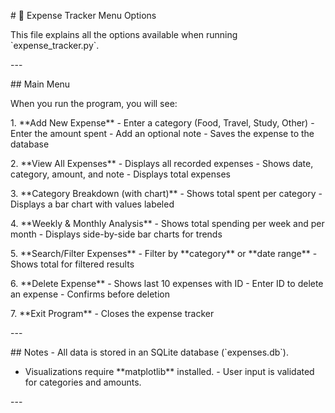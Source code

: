 \# 📝 Expense Tracker Menu Options

This file explains all the options available when running
\`expense_tracker.py\`.

\-\--

\## Main Menu

When you run the program, you will see:

1\. \*\*Add New Expense\*\*  - Enter a category (Food, Travel, Study,
Other)  - Enter the amount spent  - Add an optional note  - Saves the
expense to the database

2\. \*\*View All Expenses\*\*  - Displays all recorded expenses  - Shows
date, category, amount, and note  - Displays total expenses

3\. \*\*Category Breakdown (with chart)\*\*  - Shows total spent per
category  - Displays a bar chart with values labeled

4\. \*\*Weekly & Monthly Analysis\*\*  - Shows total spending per week
and per month  - Displays side-by-side bar charts for trends

5\. \*\*Search/Filter Expenses\*\*  - Filter by \*\*category\*\* or
\*\*date range\*\*  - Shows total for filtered results

6\. \*\*Delete Expense\*\*  - Shows last 10 expenses with ID  - Enter ID
to delete an expense  - Confirms before deletion

7\. \*\*Exit Program\*\*  - Closes the expense tracker

\-\--

\## Notes - All data is stored in an SQLite database (\`expenses.db\`).
 - Visualizations require \*\*matplotlib\*\* installed.  - User input is
validated for categories and amounts.

\-\--
